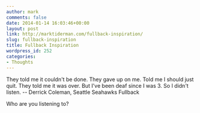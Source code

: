 ```yaml
---
author: mark
comments: false
date: 2014-01-14 16:03:46+00:00
layout: post
link: http://marktiderman.com/fullback-inspiration/
slug: fullback-inspiration
title: Fullback Inspiration
wordpress_id: 252
categories:
- Thoughts
---
```


They told me it couldn't be done.
They gave up on me.
Told me I should just quit.
They told me it was over.
But I've been deaf since I was 3.
So I didn't listen.
-- Derrick Coleman, Seattle Seahawks Fullback



Who are you listening to?
